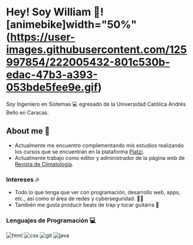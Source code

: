 # Hey! Soy William 💙![animebike]width="50%"(https://user-images.githubusercontent.com/125997854/222005432-801c530b-edac-47b3-a393-053bde5fee9e.gif)

Soy Ingeniero en Sistemas 💻 egresado de la Universidad Católica Andrés Bello en Caracas.

## About me 🐻
* Actualmente me encuentro complementando mis estudios realizando los cursos que se encuentran en la plataforma [Platzi](https://platzi.com/home "Platzi").
* Actualmente trabajo como editor y administrador de la página web de [Revista de Climatología](https://rclimatol.eu/ "Revista de Climatología").

### Intereses 🎶
* Todo lo que tenga que ver con programación, desarrollo web, apps, etc., así como el área de redes y cyberseguridad. 🕵️‍♀️
* También me gusta producir beats de trap y tocar guitarra 🎸

### Lenguajes de Programación 💻
![html](https://user-images.githubusercontent.com/125997854/222005480-7bd13ed3-1ec5-4f6e-a14c-b653973b1940.png) ![css](https://user-images.githubusercontent.com/125997854/222005536-b956d47a-8c99-432e-ac9d-d2d61accf2ac.png) ![git](https://user-images.githubusercontent.com/125997854/222005558-49fdc365-e66b-4c52-87fd-1819c93de8d7.png) ![java](https://user-images.githubusercontent.com/125997854/222005584-ab97e2ea-6c4d-4a61-ac45-c44c81bd84bd.png)
